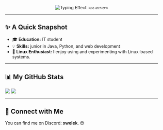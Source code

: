 <div align="center">
  <img src="https://readme-typing-svg.herokuapp.com/?font=Fira+Code&pause=2000&color=00FFFF&width=435&lines=Hi%2C+%20%F0%9F%91%8B%20+I%27m+Franti%C5%A1ek+Vojta+also+know+as+xWelek" alt="Typing Effect" />
  <span style="font-size: 10px;">i use arch btw</span>
</div>


---

## ✨ A Quick Snapshot

- 🎓 **Education:** IT student
- 💡 **Skills:** junior in Java, Python, and web development  
- 🐧 **Linux Enthusiast:** I enjoy using and experimenting with Linux-based systems.  


---
## 📊 My GitHub Stats  

<img src="https://github-readme-stats.vercel.app/api/top-langs/?username=Frantisek-Vojta&langs_count=4&layout=compact&theme=react" />  
<img src="https://github-readme-stats.vercel.app/api?username=Frantisek-Vojta&count_private=true&show_icons=true&theme=react&rank_icon=github&border_radius=10" />  

---

## 🤝 Connect with Me  

You can find me on Discord: **xwelek**. 😊
